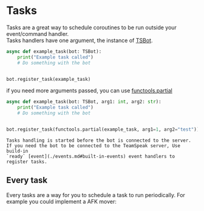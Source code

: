 # Tasks

Tasks are a great way to schedule coroutines to be run outside your event/command handler.  
Tasks handlers have one argument, the instance of [TSBot](tsbot.bot.TSBot).

```python
async def example_task(bot: TSBot):
    print("Example task called")
    # Do something with the bot


bot.register_task(example_task)
```

if you need more arguments passed, you can use [functools.partial](functools.partial)

```python
async def example_task(bot: TSBot, arg1: int, arg2: str):
    print("Example task called")
    # Do something with the bot


bot.register_task(functools.partial(example_task, arg1=1, arg2="test"))
```

```{warning}
Tasks handling is started before the bot is connected to the server.
If you need the bot to be connected to the TeamSpeak server, Use build-in
`ready` [event](./events.md#built-in-events) event handlers to register tasks.
```

## Every task

Every tasks are a way for you to schedule a task to run periodically.
For example you could implement a AFK mover:

```{literalinclude} ../../examples/plugin_AFK_mover.py

```

